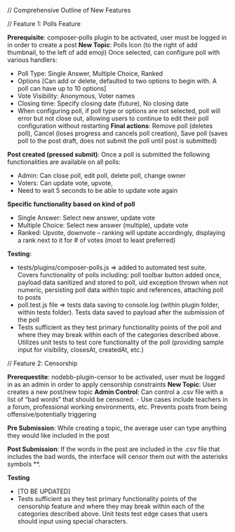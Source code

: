 // Comprehensive Outline of New Features 

// Feature 1: Polls Feature 

**Prerequisite**: composer-polls plugin to be activated, user must be logged in in order to create a post 
**New Topic**: Polls Icon (to the right of add thumbnail, to the left of add emoji)
Once selected, can configure poll with various handlers: 
- Poll Type: Single Answer, Multiple Choice, Ranked
- Options [Can add or delete, defaulted to two options to begin with. A poll can have up to 10 options]
- Vote Visibility: Anonymous, Voter names
- Closing time:  Specify closing date (future), No closing date 
- When configuring poll, if poll type or options are not selected, poll will error but not close out, allowing users to continue to edit their poll configuration without restarting
**Final actions**: Remove poll (deletes poll), Cancel (loses progress and cancels poll creation), Save poll (saves poll to the post draft, does not submit the poll until post is submitted)

**Post created (pressed submit)**: Once a poll is submitted the following functionalities are available on all polls: 
- Admin: Can close poll, edit poll, delete poll, change owner
- Voters: Can update vote, upvote, 
- Need to wait 5 seconds to be able to update vote again

**Specific functionality based on kind of poll**
- Single Answer: Select new answer, update vote
- Multiple Choice: Select new answer (multiple), update vote
- Ranked: Upvote, downvote – ranking will update accordingly, displaying a rank next to it for # of votes (most to least preferred)

**Testing**: 
- tests/plugins/composer-polls.js ⇒ added to automated test suite. Covers functionality of polls including: poll toolbar button added once, payload data sanitized and stored to poll, uid exception thrown when not numeric, persisting poll data within topic and references, attaching poll to posts 
- poll.test.js file ⇒ tests data saving to console.log (within plugin folder, within tests folder). Tests data saved to payload after the submission of the poll
- Tests sufficient as they test primary functionality points of the poll and where they may break within each of the categories described above. Utilizes unit tests to test core functionality of the poll (providing sample input for visibility, closesAt, createdAt, etc.)

// Feature 2: Censorship 

**Prerequestite**: nodebb-plugin-censor to be activated, user must be logged in as an admin in order to apply censorship constraints
**New Topic**: User creates a new post/new topic
**Admin Control**: Can control a .csv file with a list of “bad words” that should be censored. - Use cases include teachers in a forum, professional working environments, etc. Prevents posts from being offensive/potentially triggering

**Pre Submission**: While creating a topic, the average user can type anything they would like included in the post

**Post Submission**: If the words in the post are included in the .csv file that includes the bad words, the interface will censor them out with the asterisks symbols **. 

**Testing**
- [TO BE UPDATED]
- Tests sufficient as they test primary functionality points of the censorship feature and where they may break within each of the categories described above. Unit tests test edge cases that users should input using special characters. 

